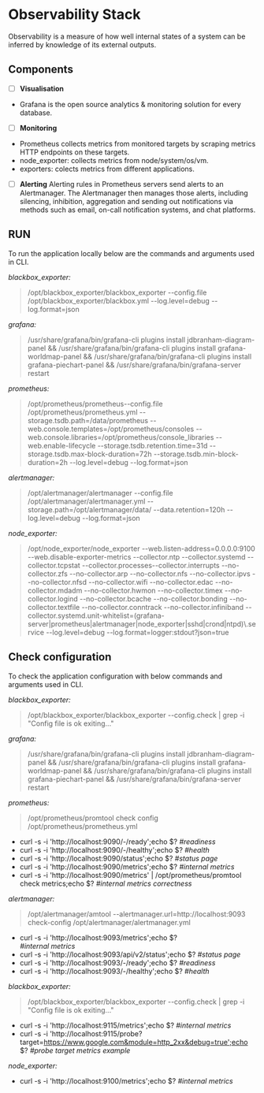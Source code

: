 # Observability Stack <a name="top"></a>
Observability is a measure of how well internal states of a system can be inferred by knowledge of its external outputs.


## Components
- [ ] **Visualisation**
- Grafana is the open source analytics & monitoring solution for every database.
- [ ] **Monitoring**
- Prometheus collects metrics from monitored targets by scraping metrics HTTP endpoints on these targets.
- node_exporter: collects metrics from node/system/os/vm.
- exporters: colects metrics from different applications.
- [ ] **Alerting**
Alerting rules in Prometheus servers send alerts to an Alertmanager. The Alertmanager then manages those alerts, including silencing, inhibition, aggregation and sending out notifications via methods such as email, on-call notification systems, and chat platforms.


## RUN
To run the application locally below are the commands and arguments used in CLI.

*blackbox_exporter:*
> /opt/blackbox_exporter/blackbox_exporter --config.file /opt/blackbox_exporter/blackbox.yml --log.level=debug --log.format=json

*grafana:*
> /usr/share/grafana/bin/grafana-cli plugins install jdbranham-diagram-panel && /usr/share/grafana/bin/grafana-cli plugins install grafana-worldmap-panel && /usr/share/grafana/bin/grafana-cli plugins install grafana-piechart-panel && /usr/share/grafana/bin/grafana-server restart
		
*prometheus:*
> /opt/prometheus/prometheus--config.file /opt/prometheus/prometheus.yml --storage.tsdb.path=/data/prometheus --web.console.templates=/opt/prometheus/consoles --web.console.libraries=/opt/prometheus/console_libraries --web.enable-lifecycle --storage.tsdb.retention.time=31d --storage.tsdb.max-block-duration=72h --storage.tsdb.min-block-duration=2h --log.level=debug --log.format=json

*alertmanager:*
> /opt/alertmanager/alertmanager --config.file /opt/alertmanager/alertmanager.yml --storage.path=/opt/alertmanager/data/ --data.retention=120h --log.level=debug --log.format=json

*node_exporter:*
> /opt/node_exporter/node_exporter --web.listen-address=0.0.0.0:9100 --web.disable-exporter-metrics --collector.ntp --collector.systemd --collector.tcpstat --collector.processes--collector.interrupts --no-collector.zfs --no-collector.arp --no-collector.nfs --no-collector.ipvs --no-collector.nfsd --no-collector.wifi --no-collector.edac --no-collector.mdadm --no-collector.hwmon --no-collector.timex --no-collector.logind --no-collector.bcache --no-collector.bonding --no-collector.textfile --no-collector.conntrack --no-collector.infiniband --collector.systemd.unit-whitelist=(grafana-server|prometheus|alertmanager|node_exporter|sshd|crond|ntpd)\\.service --log.level=debug --log.format=logger:stdout?json=true


## Check configuration
To check the application configuration with below commands and arguments used in CLI.

*blackbox_exporter:*
> /opt/blackbox_exporter/blackbox_exporter --config.check | grep -i "Config file is ok exiting..."

*grafana:*
> /usr/share/grafana/bin/grafana-cli plugins install jdbranham-diagram-panel && /usr/share/grafana/bin/grafana-cli plugins install grafana-worldmap-panel && /usr/share/grafana/bin/grafana-cli plugins install grafana-piechart-panel && /usr/share/grafana/bin/grafana-server restart
		
*prometheus:*
> /opt/prometheus/promtool check config /opt/prometheus/prometheus.yml
- curl -s -i 'http://localhost:9090/-/ready';echo $?
*#readiness*
- curl -s -i 'http://localhost:9090/-/healthy';echo $?
*#health*
- curl -s -i 'http://localhost:9090/status';echo $?
*#status page*
- curl -s -i 'http://localhost:9090/metrics';echo $?
*#internal metrics*
- curl -s -i 'http://localhost:9090/metrics' | /opt/prometheus/promtool check metrics;echo $?
*#internal metrics correctness*

*alertmanager:*
> /opt/alertmanager/amtool --alertmanager.url=http://localhost:9093 check-config /opt/alertmanager/alertmanager.yml
- curl -s -i 'http://localhost:9093/metrics';echo $?  
*#internal metrics*
- curl -s -i 'http://localhost:9093/api/v2/status';echo $?
*#status page*
- curl -s -i 'http://localhost:9093/-/ready';echo $?
*#readiness*
- curl -s -i 'http://localhost:9093/-/healthy';echo $?
*#health*

*blackbox_exporter:*
> /opt/blackbox_exporter/blackbox_exporter --config.check | grep -i "Config file is ok exiting..."
- curl -s -i 'http://localhost:9115/metrics';echo $?
*#internal metrics*
- curl -s -i 'http://localhost:9115/probe?target=https://www.google.com&module=http_2xx&debug=true';echo $?
*#probe target metrics example*

*node_exporter:*
- curl -s -i 'http://localhost:9100/metrics';echo $?
*#internal metrics*
